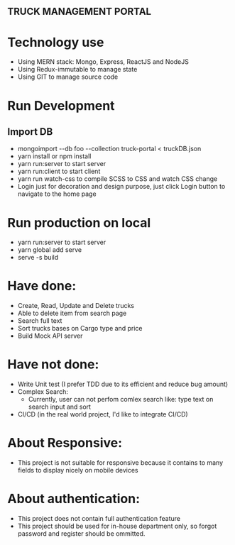 ## TRUCK MANAGEMENT PORTAL 

# Technology use
- Using MERN stack: Mongo, Express, ReactJS and NodeJS
- Using Redux-immutable to manage state
- Using GIT to manage source code

# Run Development
## Import DB
 - mongoimport --db foo --collection truck-portal < truckDB.json
 - yarn install or npm install
 - yarn run:server to start server
 - yarn run:client to start client
 - yarn run watch-css to compile SCSS to CSS and watch CSS change
 - Login just for decoration and design purpose, just click Login button to navigate to the home page

# Run production on local
- yarn run:server to start server
- yarn global add serve
- serve -s build

# Have done:
- Create, Read, Update and Delete trucks
- Able to delete item from search page
- Search full text
- Sort trucks bases on Cargo type and price
- Build Mock API server

# Have not done:
- Write Unit test (I prefer TDD due to its efficient and reduce bug amount)
- Complex Search:
    + Currently, user can not perfom comlex search like: type text on search input and sort
- CI/CD (in the real world project, I'd like to integrate CI/CD)

# About Responsive:
- This project is not suitable for responsive because it contains to many fields to display nicely on
mobile devices

# About authentication:
- This project does not contain full authentication feature
- This project should be used for in-house department only, so forgot password and register should be ommitted.